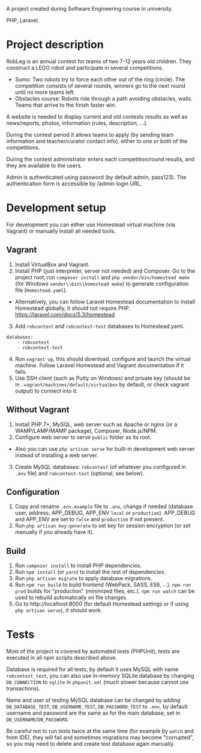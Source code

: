 A project created during Software Engineering course in university.

PHP, Laravel.

# Project description

RobLeg is an annual contest for teams of two 7-12 years old children. They construct a LEGO robot and participate in several competitions.

- Sumo: Two robots try to force each other out of the ring (circle). The competition consists of several rounds, winners go to the next round until no more teams left.
- Obstacles course: Robots ride through a path avoiding obstacles, walls. Teams that arrive to the finish faster win.

A website is needed to display current and old contests results as well as news/reports, photos, information (rules, description, …).

During the contest period it allows teams to apply (by sending team information and teacher/curator contact info), either to one or both of the competitions.

During the contest administrator enters each competition/round results, and they are available to the users.

Admin is authenticated using password (by default admin, pass123). The authentication form is accessible by /admin-login URL.

# Development setup

For development you can either use Homestead virtual machine (via Vagrant) or manually install all needed tools.

## Vagrant

 1. Install VirtualBox and Vagrant.
 2. Install PHP (just interpreter, server not needed) and Composer. Go to the project root, run `composer install` and `php vendor/bin/homestead make` (for Windows `vendor\\bin\\homestead make`) to generate configuration file (`Homestead.yaml`).
  - Alternatively, you can follow Laravel Homestead documentation to install Homestead globally, it should not require PHP. https://laravel.com/docs/5.3/homestead
 3. Add `robcontest` and `robcontest-test` databases to Homestead.yaml.
 ```
 databases:
     - robcontest
     - robcontest-test
 ```
 4. Run `vagrant up`, this should download, configure and launch the virtual machine. Follow Laravel Homestead and Vagrant documentation if it fails.
 5. Use SSH client (such as Putty on Windows) and private key (should be in `.vagrant/machines/default/virtualbox` by default, or check vagrant output) to connect into it.

## Without Vagrant

1. Install PHP 7+, MySQL, web server such as Apache or nginx (or a WAMP/LAMP/MAMP package), Composer, Node.js/NPM.
2. Configure web server to serve `public` folder as its root.
 - Also you can use `php artisan serve` for built-in development web server instead of installing a web server.
3. Create MySQL databases: `robcontest` (of whatever you configured in `.env` file) and `robcontest-test` (optional, see below). 

## Configuration

 1. Copy and rename `.env.example` file to `.env`, change if needed (database user, address, APP_DEBUG, APP_ENV `local` or `production`). APP_DEBUG and APP_ENV are set to `false` and `production` if not present.
 2. Run `php artisan key:generate` to set key for session encryption (or set manually if you already have it).
 
## Build

 1. Run `composer install` to install PHP dependencies.
 2. Run `npm install` (or `yarn`) to install the rest of dependencies.
 3. Run `php artisan migrate` to apply database migrations.
 5. Run `npm run build` to build frontend (WebPack, SASS, ES6, ...). `npm run prod` builds for "production" (minimized files, etc.). `npm run watch` can be used to rebuild automatically on file changes. 
 6. Go to http://localhost:8000 (for default Homestead settings or if using `php artisan serve`), it should work.
 
# Tests

Most of the project is covered by automated tests (PHPUnit), tests are executed in all npm scripts described above.

Database is required for all tests, by default it uses MySQL with name `robcontest_test`, you can also use in-memory SQLite database by changing `DB_CONNECTION` to `sqlite` in `phpunit.xml` (much slower because cannot use transactions).

Name and user of testing MySQL database can be changed by adding `DB_DATABASE_TEST`, `DB_USERNAME_TEST`, `DB_PASSWORD_TEST` to `.env`, by default username and password are the same as for the main database, set in `DB_USERNAME`/`DB_PASSWORD`.
 
Be careful not to run tests twice at the same time (for example by `watch` and from IDE), they will fail and sometimes migrations may become "corrupted", so you may need to delete and create test database again manually.

